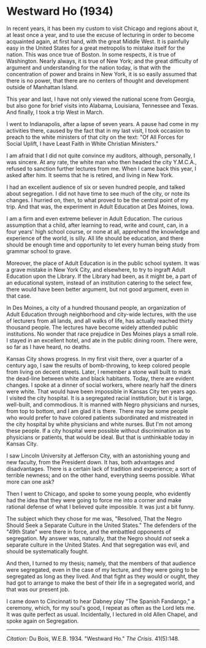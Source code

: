 <!--
title:   Westward Ho
author:  Du Bois, W.E.B.
journal: The Crisis
year:    1934
volume:  41
issue:   5
pages:   148
-->
# Westward Ho (1934)

In recent years, it has been my custom to visit Chicago and regions about it, at least once a year, and to use the excuse of lecturing in order to become acquainted again, at first hand, with the great Middle West. It is painfully easy in the United States for a great metropolis to mistake itself for the nation. This was once true of Boston. In some respects, it is true of Washington. Nearly always, it is true of New York; and the great difficulty of argument and understanding for the nation today, is that with the concentration of power and brains in New York, it is so easily assumed that there is no power, that there are no centers of thought and development outside of Manhattan Island.

This year and last, I have not only viewed the national scene from Georgia, but also gone for brief visits into Alabama, Louisiana, Tennessee and Texas. And finally, I took a trip West in March.

I went to Indianapolis, after a lapse of seven years. A pause had come in my activities there, caused by the fact that in my last visit, I took occasion to preach to the white ministers of that city on the text: "Of All Forces for Social Uplift, I have Least Faith in White Christian Ministers."

I am afraid that I did not quite convince my auditors, although, personally, I was sincere. At any rate, the white man who then headed the city Y.M.C.A., refused to sanction further lectures from me. When I came back this year, I asked after him. It seems that he is retired, and living in New York.

I had an excellent audience of six or seven hundred people, and talked about segregation. I did not have time to see much of the city, or note its changes. I hurried on, then, to what proved to be the central point of my trip. And that was, the experiment in Adult Education at Des Moines, Iowa.

I am a firm and even extreme believer in Adult Education. The curious assumption that a child, after learning to read, write and count, can, in a four years' high school course, or none at all, apprehend the knowledge and experience of the world, is silly. All life should be education, and there should be enough time and opportunity to let every human being study from grammar school to grave.

Moreover, the place of Adult Education is in the public school system. It was a grave mistake in New York City, and elsewhere, to try to ingraft Adult Education upon the Library. If the Library had been, as it might be, a part of an educational system, instead of an institution catering to the select few, there would have been better argument, but not good argument, even in that case.

In Des Moines, a city of a hundred thousand people, an organization of Adult Education through neighborhood and city-wide lectures, with the use of lecturers from all lands, and all walks of life, has actually reached thirty thousand people. The lectures have become widely attended public institutions. No wonder that race prejudice in Des Moines plays a small role. I stayed in an excellent hotel, and ate in the public dining room. There were, so far as I have heard, no deaths.

Kansas City shows progress. In my first visit there, over a quarter of a century ago, I saw the results of bomb-throwing, to keep colored people from living on decent streets. Later, I remember a stone wall built to mark the dead-line between white and black habitants. Today, there are evident changes. I spoke at a dinner of social workers, where nearly half the diners were white. That would have been impossible in Kansas City ten years ago. I visited the city hospital. It is a segregated racial institution; but it is large, well-built, and commodious. It is manned with Negro physicians and nurses, from top to bottom, and I am glad it is there. There may be some people who would prefer to have colored patients subordinated and mistreated in the city hospital by white physicians and white nurses. But I'm not among these people. If a city hospital were possible without discrimination as to physicians or patients, that would be ideal. But that is unthinkable today in Kansas City.

I saw Lincoln University at Jefferson City, with an astonishing young and new faculty, from the President down. It has, both advantages and disadvantages. There is a certain lack of tradition and experience; a sort of terrible newness; and on the other hand, everything seems possible. What more can one ask?

Then I went to Chicago, and spoke to some young people, who evidently had the idea that they were going to force me into a corner and make rational defense of what I believed quite impossible. It was just a bit funny.

The subject which they chose for me was, "Resolved, That the Negro Should Seek a Separate Culture in the United States." The defenders of the "49th State" were there in force, and the embattled opponents of segregation. My answer was, naturally, that the Negro should *not* seek a separate culture in the United States. And that segregation was evil, and should be systematically fought.

And then, I turned to my thesis; namely, that the members of that audience were segregated, even in the case of my lecture, and they were going to be segregated as long as they lived. And that fight as they would or ought, they had got to arrange to make the best of their life in a segregated world, and that was our present job.

I came down to Cincinnati to hear Dabney play "The Spanish Fandango," a ceremony, which, for my soul's good, I repeat as often as the Lord lets me. It was quite perfect as usual. Incidentally, I lectured in old Allen Chapel, and spoke again on Segregation.

_________________
*Citation:* Du Bois, W.E.B. 1934. "Westward Ho." *The Crisis*. 41(5):148.